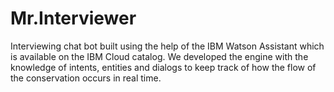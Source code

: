 # Mr.Interviewer
Interviewing chat bot built using the help of the IBM Watson Assistant which is available on the IBM Cloud catalog. We developed the engine with the knowledge of intents, entities and dialogs to keep track of how the flow of the conservation occurs in real time. 
